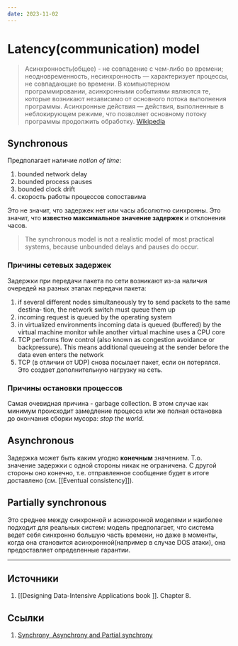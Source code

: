 ```yaml
---
date: 2023-11-02
---
```

# Latency(communication) model

> Асинхронность(общее) - не совпадение с чем-либо во времени; неодновременность, несинхронность — характеризует процессы, не совпадающие во времени. В компьютерном программировании, асинхронными событиями являются те, которые возникают независимо от основного потока выполнения программы. Асинхронные действия — действия, выполненные в неблокирующем режиме, что позволяет основному потоку программы продолжить обработку. [Wikipedia](https://ru.wikipedia.org/wiki/%D0%90%D1%81%D0%B8%D0%BD%D1%85%D1%80%D0%BE%D0%BD%D0%BD%D0%BE%D1%81%D1%82%D1%8C)

## Synchronous

Предполагает наличие *notion of time*:

1. bounded network delay
1. bounded process pauses
1. bounded clock drift
1. скорость работы процессов сопоставима

Это не значит, что задержек нет или часы абсолютно синхронны. Это значит, что **известно максимальное значение задержек** и отклонения часов.

> The synchronous model is not a realistic model of most practical systems, because unbounded delays and pauses do occur.

### Причины сетевых задержек

Задержки при передачи пакета по сети возникают из-за наличия очередей на разных этапах передачи пакета:

1. if several different nodes simultaneously try to send packets to the same destina‐ tion, the network switch must queue them up
1. incoming request is queued by the operating system
1. in virtualized environments incoming data is queued (buffered) by the virtual machine monitor while another virtual machine uses a CPU core
1. TCP performs flow control (also known as congestion avoidance or backpressure). This means additional queueing at the sender before the data even enters the network
1. TCP (в отличии от UDP) снова посылает пакет, если он потерялся. Это создает дополнительную нагрузку на сеть.

### Причины остановки процессов

Самая очевидная причина - garbage collection. В этом случае как минимум происходит замедление процесса или же полная остановка до окончания сборки мусора: *stop the world*.

## Asynchronous

Задержка может быть каким угодно **конечным** значением. Т.о. значение задержки с одной стороны никак не ограничена. С другой стороны оно конечно, т.е. отправленное сообщение будет в итоге доставлено (см. [[Eventual consistency]]).

## Partially synchronous

Это среднее между синхронной и асинхронной моделями и наиболее подходит для реальных систем: модель предполагает, что система ведет себя синхронно большую часть времени, но даже в моменты, когда она становится асинхронной(например в случае DOS атаки), она предоставляет определенные гарантии.

---

## Источники

1. [[Designing Data-Intensive Applications book ]]. Chapter 8.

## Ссылки

1. [Synchrony, Asynchrony and Partial synchrony](https://decentralizedthoughts.github.io/2019-06-01-2019-5-31-models/)

